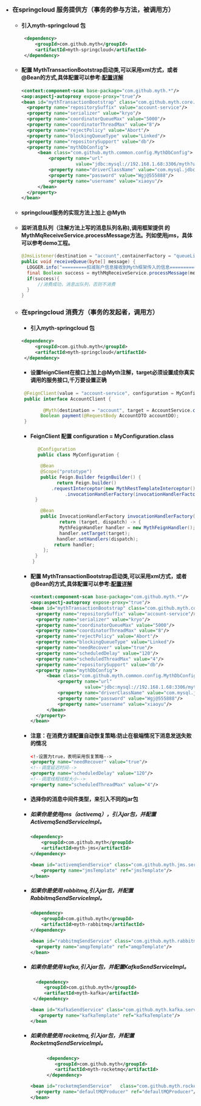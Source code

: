  * ### 在springcloud 服务提供方（事务的参与方法，被调用方）

     * #### 引入myth-springcloud 包
         ```xml
          <dependency>
              <groupId>com.github.myth</groupId>
              <artifactId>myth-springcloud</artifactId>
          </dependency>
        ```
     * #### 配置 MythTransactionBootstrap启动类,可以采用xml方式，或者@Bean的方式,具体配置可以参考:[配置详解](https://github.com/yu199195/myth/wiki/Configuration)

       ```xml
       <context:component-scan base-package="com.github.myth.*"/>
       <aop:aspectj-autoproxy expose-proxy="true"/>
       <bean id="mythTransactionBootstrap" class="com.github.myth.core.bootstrap.MythTransactionBootstrap">
         <property name="repositorySuffix" value="account-service"/>
         <property name="serializer" value="kryo"/>
         <property name="coordinatorQueueMax" value="5000"/>
         <property name="coordinatorThreadMax" value="8"/>
         <property name="rejectPolicy" value="Abort"/>
         <property name="blockingQueueType" value="Linked"/>
         <property name="repositorySupport" value="db"/>
         <property name="mythDbConfig">
             <bean class="com.github.myth.common.config.MythDbConfig">
                 <property name="url"
                           value="jdbc:mysql://192.168.1.68:3306/myth?useUnicode=true&amp;characterEncoding=utf8"/>
                 <property name="driverClassName" value="com.mysql.jdbc.Driver"/>
                 <property name="password" value="Wgj@555888"/>
                 <property name="username" value="xiaoyu"/>
             </bean>
         </property>
       </bean>
       ```
   * #### springcloud服务的实现方法上加上 @Myth

   * #### 监听消息队列（注解方法上写的消息队列名称),调用框架提供       的MythMqReceiveService.processMessage方法。列如使用jms，具体可以参考demo工程。

        ```java
        @JmsListener(destination = "account",containerFactory = "queueListenerContainerFactory")
        public void receiveQueue(byte[] message) {
          LOGGER.info("=========扣减账户信息接收到Myth框架传入的信息==========");
          final Boolean success = mythMqReceiveService.processMessage(message);
          if(success){
              //消费成功，消息出队列，否则不消费
          }
      }
      ```

   * ### 在springcloud 消费方（事务的发起者，调用方）

      * #### 引入myth-springcloud 包
       ```xml
       <dependency>
            <groupId>com.github.myth</groupId>
            <artifactId>myth-springcloud</artifactId>
        </dependency>
       ```

      * #### 设置feignClient在接口上加上@Myth注解，target必须设置成你真实调用的服务接口,千万要设置正确
       ```java
        @FeignClient(value = "account-service", configuration = MyConfiguration.class)
        public interface AccountClient {
          
               @Myth(destination = "account", target = AccountService.class)
              Boolean payment(@RequestBody AccountDTO accountDO);
        }
       ```
      * ####  FeignClient 配置 configuration = MyConfiguration.class
       ```java
             @Configuration
             public class MyConfiguration {

              @Bean
              @Scope("prototype")
              public Feign.Builder feignBuilder() {
                    return Feign.builder()
                  .requestInterceptor(new MythRestTemplateInterceptor())
                       .invocationHandlerFactory(invocationHandlerFactory());
            }

              @Bean
              public InvocationHandlerFactory invocationHandlerFactory() {
                     return (target, dispatch) -> {
                     MythFeignHandler handler = new MythFeignHandler();
                     handler.setTarget(target);
                    handler.setHandlers(dispatch);
                   return handler;
               };
            }
           }
       ```
      * #### 配置 MythTransactionBootstrap启动类,可以采用xml方式，或者@Bean的方式,具体配置可以参考:[配置详解](https://github.com/yu199195/myth/wiki/Configuration)
        ```xml
        <context:component-scan base-package="com.github.myth.*"/>
        <aop:aspectj-autoproxy expose-proxy="true"/>
        <bean id="mythTransactionBootstrap" class="com.github.myth.core.bootstrap.MythTransactionBootstrap">
          <property name="repositorySuffix" value="account-service"/>
          <property name="serializer" value="kryo"/>
          <property name="coordinatorQueueMax" value="5000"/>
          <property name="coordinatorThreadMax" value="8"/>
          <property name="rejectPolicy" value="Abort"/>
          <property name="blockingQueueType" value="Linked"/>
          <property name="needRecover" value="true"/>
          <property name="scheduledDelay" value="120"/>
          <property name="scheduledThreadMax" value="4"/>
          <property name="repositorySupport" value="db"/>
          <property name="mythDbConfig">
              <bean class="com.github.myth.common.config.MythDbConfig">
                  <property name="url"
                            value="jdbc:mysql://192.168.1.68:3306/myth?useUnicode=true&amp;characterEncoding=utf8"/>
                  <property name="driverClassName" value="com.mysql.jdbc.Driver"/>
                  <property name="password" value="Wgj@555888"/>
                  <property name="username" value="xiaoyu"/>
              </bean>
          </property>
        </bean>
        ```
      * #### 注意：在消费方请配置自动恢复策略:防止在极端情况下消息发送失败的情况
        ```xml
        <!-设置为true，表明采用恢复策略-->
        <property name="needRecover" value="true"/>
        <!--调度延迟时间-->
        <property name="scheduledDelay" value="120"/>
        <!--调度线程线程大小-->
        <property name="scheduledThreadMax" value="4"/>
        ```

     *  #### 选择你的消息中间件类型，来引入不同的jar包

       *  ##### 如果你是使用jms（activemq），引入jar包，并配置ActivemqSendServiceImpl。
          ```xml
          <dependency>
              <groupId>com.github.myth</groupId>
              <artifactId>myth-jms</artifactId>
          </dependency>
          ```
          ```xml
          <bean id="activemqSendService" class="com.github.myth.jms.service.ActivemqSendServiceImpl">    
              <property name="jmsTemplate" ref="jmsTemplate"/>
          </bean>
          ```
       *  ##### 如果你是使用 rabbitmq,引入jar包，并配置RabbitmqSendServiceImpl。

             ```xml
             <dependency>
                 <groupId>com.github.myth</groupId>
                 <artifactId>myth-rabbitmq</artifactId>
             </dependency>

             ```
             ```xml
             <bean id="rabbitmqSendService" class="com.github.myth.rabbitmq.service.RabbitmqSendServiceImpl">
               <property name="amqpTemplate" ref="amqpTemplate"/>
            </bean>
            ```
       *  ##### 如果你是使用 kafka,引入jar包，并配置KafkaSendServiceImpl。

           ```xml
             <dependency>
                <groupId>com.github.myth</groupId>
                <artifactId>myth-kafka</artifactId>
            </dependency>
           ```
           ```xml
           <bean id="KafkaSendService" class="com.github.myth.kafka.service.KafkaSendServiceImpl" >
              <property name="kafkaTemplate" ref="kafkaTemplate"/>
           </bean      
           ```

       *  ##### 如果你是使用 rocketmq,引入jar包，并配置RocketmqSendServiceImpl。

           ```xml
                 <dependency>
                    <groupId>com.github.myth</groupId>
                    <artifactId>myth-rocketmq</artifactId>
                 </dependency>
           ```

           ```xml
           <bean id="rocketmqSendService"   class="com.github.myth.rocketmq.service.RocketmqSendServiceImpl">
             <property name="defaultMQProducer" ref="defaultMQProducer"/>
           </bean>    
           ```
